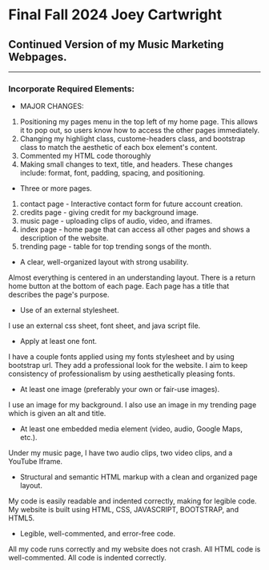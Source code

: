 # Final Fall 2024 Joey Cartwright 
## Continued Version of my Music Marketing Webpages.

--------

### Incorporate Required Elements:

- MAJOR CHANGES: 

1. Positioning my pages menu in the top left of my home page. This allows it to pop out, so users know how to access the other pages immediately. 
2. Changing my highlight class, custome-headers class, and bootstrap class to match the aesthetic of each box element's content. 
3. Commented my HTML code thoroughly
4. Making small changes to text, title, and headers. These changes include: format, font, padding, spacing, and positioning. 

- Three or more pages.

1. contact page - Interactive contact form for future account creation.
2. credits page - giving credit for my background image.
3. music page - uploading clips of audio, video, and iframes.
4. index page - home page that can access all other pages and shows a description of the website.
5. trending page - table for top trending songs of the month. 

- A clear, well-organized layout with strong usability.

Almost everything is centered in an understanding layout. There is a return home button at the bottom of each page. Each page has a title that describes the page's purpose.

- Use of an external stylesheet.

I use an external css sheet, font sheet, and java script file.

- Apply at least one font.

I have a couple fonts applied using my fonts stylesheet and by using bootstrap url. They add a professional look for the website. I aim to keep consistency of professionalism by using aesthetically pleasing fonts. 

- At least one image (preferably your own or fair-use images).

I use an image for my background. I also use an image in my trending page which is given an alt and title. 

- At least one embedded media element (video, audio, Google Maps, etc.).

Under my music page, I have two audio clips, two video clips, and a YouTube Iframe.

- Structural and semantic HTML markup with a clean and organized page layout.

My code is easily readable and indented correctly, making for legible code. My website is built using HTML, CSS, JAVASCRIPT, BOOTSTRAP, and HTML5.

- Legible, well-commented, and error-free code.

All my code runs correctly and my website does not crash. All HTML code is well-commented. All code is indented correctly. 

